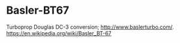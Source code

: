 # Basler-BT67
Turboprop Douglas DC-3 conversion; http://www.baslerturbo.com/. https://en.wikipedia.org/wiki/Basler_BT-67
